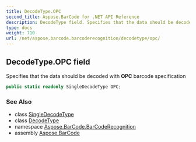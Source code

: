 ```yaml
---
title: DecodeType.OPC
second_title: Aspose.BarCode for .NET API Reference
description: DecodeType field. Specifies that the data should be decoded with OPC barcode specification
type: docs
weight: 710
url: /net/aspose.barcode.barcoderecognition/decodetype/opc/
---
```

## DecodeType.OPC field

Specifies that the data should be decoded with **OPC** barcode specification

```csharp
public static readonly SingleDecodeType OPC;
```

### See Also

* class [SingleDecodeType](../../singledecodetype/)
* class [DecodeType](../)
* namespace [Aspose.BarCode.BarCodeRecognition](../../../aspose.barcode.barcoderecognition/)
* assembly [Aspose.BarCode](../../../)


